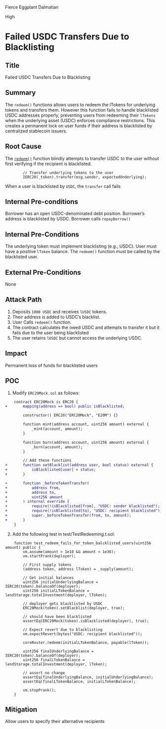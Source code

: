 Fierce Eggplant Dalmatian

High

# Failed USDC Transfers Due to Blacklisting

## Title
Failed USDC Transfers Due to Blacklisting

## Summary
The `redeem()` functions allows users to redeem the lTokens for underlying tokens and transfers them. However this function fails to handle blacklisted USDC addresses properly, preventing users from redeeming their `lTokens` when the underlying asset (USDC) enforces compliance restrictions. This creates a permanent lock on user funds if their address is blacklisted by centralized stablecoin issuers.

## Root Cause
The [`redeem()`](https://github.com/sherlock-audit/2025-05-lend-audit-contest/blob/main/Lend-V2/src/LayerZero/CoreRouter.sol#L100-L138) function blindly attempts to transfer USDC to the user without first verifying if the recipient is blacklisted.
```solidity
        // Transfer underlying tokens to the user
        IERC20(_token).transfer(msg.sender, expectedUnderlying);
```
When a user is blacklisted by `USDC`, the `transfer` call fails

## Internal Pre-conditions
Borrower has an open USDC-denominated debt position.
Borrower’s address is blacklisted by USDC.
Borrower calls `repayBorrow()`

## Internal Pre-Conditions
The underlying token must implement blacklisting (e.g., USDC).
User must have a positive `lToken` balance.
The `redeem()` function must be called by the blacklisted user.

## External Pre-Conditions
None

## Attack Path
1. Deposits `1000 USDC` and receives `lUSDC` tokens.
2. Their address is added to USDC’s blacklist.
3. User Calls `redeem()` function.
4. The contract calculates the owed USDC and attempts to transfer it but it fails due to the user being blacklisted
5. The user retains `lUSDC` but cannot access the underlying USDC. 


## Impact
Permanent loss of funds for blacklisted users

## POC
1. Modify `ERC20Mock.sol` as follows:
```diff
    contract ERC20Mock is ERC20 {
+       mapping(address => bool) public isBlacklisted;

        constructor() ERC20("ERC20Mock", "E20M") {}

        function mint(address account, uint256 amount) external {
            _mint(account, amount);
        }

        function burn(address account, uint256 amount) external {
            _burn(account, amount);
        }

        // Add these functions
+       function setBlacklist(address user, bool status) external {
+           isBlacklisted[user] = status;
+       }

+       function _beforeTokenTransfer(
+           address from,
+           address to,
+           uint256 amount
+       ) internal override {
+           require(!isBlacklisted[from], "USDC: sender blacklisted");
+           require(!isBlacklisted[to], "USDC: recipient blacklisted");
+           super._beforeTokenTransfer(from, to, amount);
+       }
    }
```

2. Add the following test in test/TestRedeeming.t.sol:
```solidity
    function test_redeem_fails_for_token_balcklisted_users(uint256 amount) public {
        vm.assume(amount > 1e18 && amount < 1e36);
        vm.startPrank(deployer);

        // First supply tokens
        (address token, address lToken) = _supply(amount);

        // Get initial balances
        uint256 initialUnderlyingBalance = IERC20(token).balanceOf(deployer);
        uint256 initialLTokenBalance = lendStorage.totalInvestment(deployer, lToken);

        // deployer gets blacklisted by USDC
        ERC20Mock(token).setBlacklist(deployer, true);

        // should have been blacklisted
        assertEq(ERC20Mock(token).isBlacklisted(deployer), true);

        // Expect revert due to blacklisting
        vm.expectRevert(bytes("USDC: recipient blacklisted"));

        coreRouter.redeem(initialLTokenBalance, payable(lToken));

        uint256 finalUnderlyingBalance = IERC20(token).balanceOf(deployer);
        uint256 finalLTokenBalance = lendStorage.totalInvestment(deployer, lToken);

        // assert no change
        assertEq(finalUnderlyingBalance, initialUnderlyingBalance);
        assertEq(finalLTokenBalance, initialLTokenBalance);

        vm.stopPrank();
    }
```

## Mitigation
Allow users to specify their alternative recipients